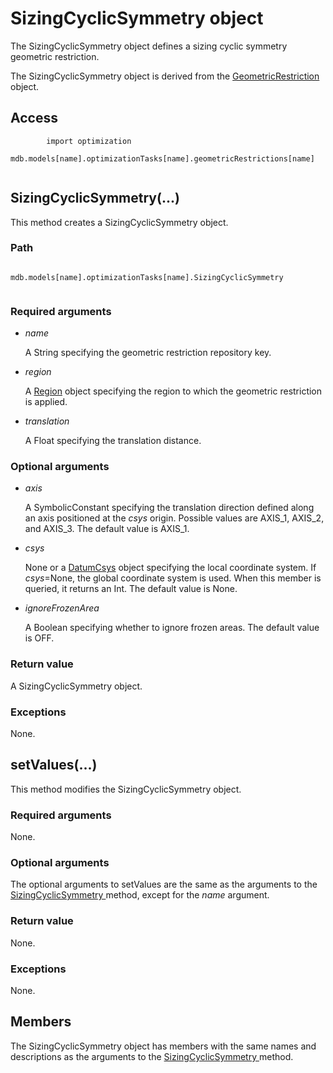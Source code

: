 # SizingCyclicSymmetry object

The SizingCyclicSymmetry object defines a sizing cyclic symmetry geometric restriction.

The SizingCyclicSymmetry object is derived from the [GeometricRestriction](https://help.3ds.com/2022/english/DSSIMULIA_Established/SIMACAEKERRefMap/simaker-c-geometricrestrictionpyc.htm?ContextScope=all) object.

## Access

```
        import optimization
        mdb.models[name].optimizationTasks[name].geometricRestrictions[name]
      
```

## SizingCyclicSymmetry(...)



This method creates a SizingCyclicSymmetry object.



### Path

```
          mdb.models[name].optimizationTasks[name].SizingCyclicSymmetry
        
```

### Required arguments

- *name*

  A String specifying the geometric restriction repository key.

- *region*

  A [Region](https://help.3ds.com/2022/english/DSSIMULIA_Established/SIMACAEKERRefMap/simaker-c-regionpyc.htm?ContextScope=all) object specifying the region to which the geometric restriction is applied.

- *translation*

  A Float specifying the translation distance.

### Optional arguments

- *axis*

  A SymbolicConstant specifying the translation direction defined along an axis positioned at the *csys* origin. Possible values are AXIS_1, AXIS_2, and AXIS_3. The default value is AXIS_1.

- *csys*

  None or a [DatumCsys](https://help.3ds.com/2022/english/DSSIMULIA_Established/SIMACAEKERRefMap/simaker-c-datumcsyspyc.htm?ContextScope=all) object specifying the local coordinate system. If *csys*=None, the global coordinate system is used. When this member is queried, it returns an Int. The default value is None.

- *ignoreFrozenArea*

  A Boolean specifying whether to ignore frozen areas. The default value is OFF.

### Return value

A SizingCyclicSymmetry object.

### Exceptions

None.



## setValues(...)



This method modifies the SizingCyclicSymmetry object.



### Required arguments

None.

### Optional arguments

The optional arguments to setValues are the same as the arguments to the [SizingCyclicSymmetry ](https://help.3ds.com/2022/english/DSSIMULIA_Established/SIMACAEKERRefMap/simaker-c-sizingcyclicsymmetrypyc.htm?ContextScope=all#simaker-sizingcyclicsymmetrysizingcyclicsymmetrypyc)method, except for the *name* argument.

### Return value

None.

### Exceptions

None.



## Members

The SizingCyclicSymmetry object has members with the same names and descriptions as the arguments to the [SizingCyclicSymmetry ](https://help.3ds.com/2022/english/DSSIMULIA_Established/SIMACAEKERRefMap/simaker-c-sizingcyclicsymmetrypyc.htm?ContextScope=all#simaker-sizingcyclicsymmetrysizingcyclicsymmetrypyc)method.